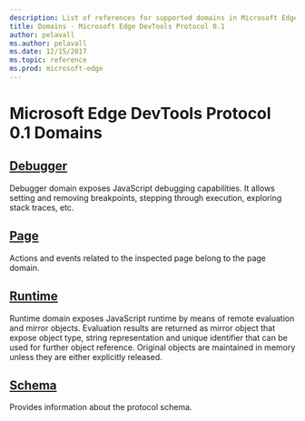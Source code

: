 ```yaml
---
description: List of references for supported domains in Microsoft Edge DevTools Protocol 0.1.
title: Domains - Microsoft Edge DevTools Protocol 0.1
author: pelavall
ms.author: pelavall
ms.date: 12/15/2017
ms.topic: reference
ms.prod: microsoft-edge
---
```

# Microsoft Edge DevTools Protocol 0.1 Domains
## [Debugger](debugger.md)
Debugger domain exposes JavaScript debugging capabilities. It allows setting and removing breakpoints, stepping through execution, exploring stack traces, etc.
## [Page](page.md)
Actions and events related to the inspected page belong to the page domain.
## [Runtime](runtime.md)
Runtime domain exposes JavaScript runtime by means of remote evaluation and mirror objects. Evaluation results are returned as mirror object that expose object type, string representation and unique identifier that can be used for further object reference. Original objects are maintained in memory unless they are either explicitly released.
## [Schema](schema.md)
Provides information about the protocol schema.
